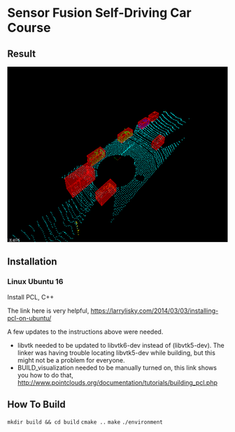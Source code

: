 # Sensor Fusion Self-Driving Car Course

## Result

<img src="./media/result.gif" width="700" height="400" />


## Installation

### Linux Ubuntu 16

Install PCL, C++

The link here is very helpful, 
https://larrylisky.com/2014/03/03/installing-pcl-on-ubuntu/

A few updates to the instructions above were needed.

* libvtk needed to be updated to libvtk6-dev instead of (libvtk5-dev). The linker was having trouble locating libvtk5-dev while building, but this might not be a problem for everyone.
* BUILD_visualization needed to be manually turned on, this link shows you how to do that,
  http://www.pointclouds.org/documentation/tutorials/building_pcl.php

## How To Build

`mkdir build && cd build`
`cmake ..`
`make`
`./environment`




